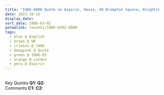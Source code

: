 ```yaml
---
title: "1986-0000 Quote on Aspirin, House, 48 Brompton Square, Knightsbridge, London, UK"
date: 2023-10-15
display_date: 
sort_date: 1986-03-02
permalink: /events/1986-0302-0000
tags:
  - blue @ English
  - brown @ UK
  - crimson @ 1986
  - deeppink @ Quote
  - green @ 1986-03
  - orange @ London
  - peru @ Aspirin
---
```


<br>

<wave-list>
  <list-title color="DarkSeaGreen" width="55">Key Quotes</list-title>
  <list-item color="BlanchedAlmond" width="280"><b>Q1:</b> <i></i></list-item>
  <list-item color="Lavender" width="280"><b>Q2:</b> <i></i></list-item>
</wave-list>

<br>

<wave-list>
  <list-title color="DarkSeaGreen" width="55">Comments</list-title>
  <list-item color="BlanchedAlmond" width="280"><b>C1:</b> <i></i></list-item>
  <list-item color="Lavender" width="280"><b>C2:</b> <i></i></list-item>
</wave-list>